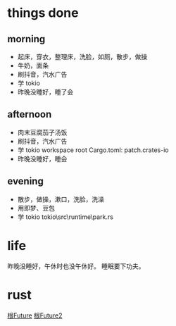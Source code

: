 # things done
## morning
* 起床，穿衣，整理床，洗脸，如厕，散步，做操
* 牛奶，面条
* 刷抖音，汽水广告
* 学 tokio
* 昨晚没睡好，睡了会
## afternoon
* 肉末豆腐茄子汤饭
* 刷抖音，汽水广告
* 学 tokio workspace root Cargo.toml: patch.crates-io
* 昨晚没睡好，睡会
## evening
* 散步，做操，漱口，洗脸，洗澡
* 用即梦、豆包
* 学 tokio tokio\src\runtime\park.rs

# life
昨晚没睡好，午休时也没午休好。
睡眠要下功夫。

# rust
[根Future](books\tokio\根Future.md)
[根Future2](books\tokio\根Future2.md)
